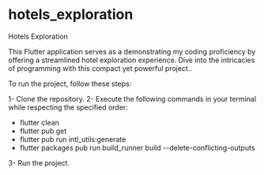 # hotels_exploration

Hotels Exploration

This Flutter application serves as a demonstrating my coding proficiency by offering a streamlined
hotel exploration experience.
Dive into the intricacies of programming with this compact yet powerful project..

To run the project, follow these steps:

1- Clone the repository.
2- Execute the following commands in your terminal while respecting the specified order:

- flutter clean
- flutter pub get
- flutter pub run intl_utils:generate
- flutter packages pub run build_runner build --delete-conflicting-outputs

3- Run the project.


